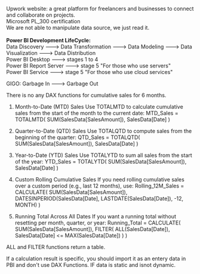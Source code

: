 Upwork website: a great platform for freelancers and businesses to connect and collaborate on projects.<br>
Microsoft PL_300 certification <br>
We are not able to manipulate data source, we just read it.<br>
<br>
**Power BI Development LifeCycle:** <br> 
Data Discovery ---> Data Transformation ---> Data Modeling ---> Data Visualization ---> Data Distribution<br>
Power BI Desktop ---> stages 1 to 4<br>
Power BI Report Server ---> stage 5 "For those who use servers"<br>
Power BI Service ---> stage 5 "For those who use cloud services"<br>

GIGO: Garbage In ---> Garbage Out

There is no any DAX functions for cumulative sales for 6 months.

1. Month-to-Date (MTD) Sales
Use TOTALMTD to calculate cumulative sales from the start of the month to the current date:
MTD_Sales = TOTALMTD(
    SUM(SalesData[SalesAmount]),
    SalesData[Date]
)

2. Quarter-to-Date (QTD) Sales
Use TOTALQTD to compute sales from the beginning of the quarter:
QTD_Sales = TOTALQTD(
    SUM(SalesData[SalesAmount]),
    SalesData[Date]
)

3. Year-to-Date (YTD) Sales
Use TOTALYTD to sum all sales from the start of the year:
YTD_Sales = TOTALYTD(
    SUM(SalesData[SalesAmount]),
    SalesData[Date]
)

4. Custom Rolling Cumulative Sales
If you need rolling cumulative sales over a custom period (e.g., last 12 months), use:
Rolling_12M_Sales = 
CALCULATE(
    SUM(SalesData[SalesAmount]),
    DATESINPERIOD(SalesData[Date], LASTDATE(SalesData[Date]), -12, MONTH)
)

5. Running Total Across All Dates
If you want a running total without resetting per month, quarter, or year:
Running_Total = 
CALCULATE(
    SUM(SalesData[SalesAmount]),
    FILTER(
        ALL(SalesData[Date]),
        SalesData[Date] <= MAX(SalesData[Date])
    )
)

ALL and FILTER functions return a table.

If a calculation result is specific, you should import it as an entery data in PBI and don't use DAX Functions. 
IF data is static and isnot dynamic.

